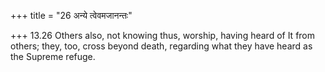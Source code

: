+++
title = "26 अन्ये त्वेवमजानन्तः"

+++
13.26 Others also, not knowing thus, worship, having heard of It from
others; they, too, cross beyond death, regarding what they have heard as
the Supreme refuge.

